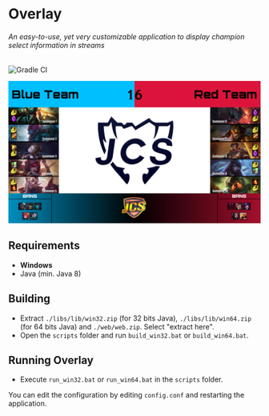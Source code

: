 # Overlay
###### An easy-to-use, yet very customizable application to display champion select information in streams
![Gradle CI](https://github.com/piorrro33/overlay/workflows/Gradle%20CI/badge.svg?branch=master)

![Screenshot](img/overlay_screenshot.png "Screenshot")

## Requirements
- **Windows**
- Java (min. Java 8)

## Building
- Extract ``./libs/lib/win32.zip`` (for 32 bits Java), ``./libs/lib/win64.zip`` (for 64 bits Java) and ``./web/web.zip``. Select "extract here".
- Open the ``scripts`` folder and run ``build_win32.bat`` or ``build_win64.bat``.

## Running Overlay
- Execute ``run_win32.bat`` or ``run_win64.bat`` in the ``scripts`` folder.

You can edit the configuration by editing ``config.conf`` and restarting the application.
